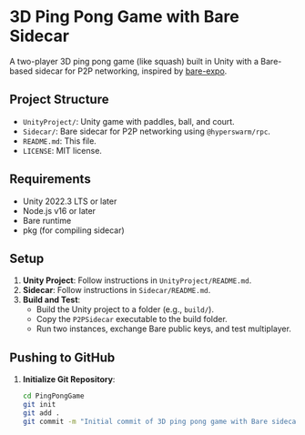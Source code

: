 # 3D Ping Pong Game with Bare Sidecar

A two-player 3D ping pong game (like squash) built in Unity with a Bare-based sidecar for P2P networking, inspired by [bare-expo](https://github.com/holepunchto/bare-expo).

## Project Structure
- `UnityProject/`: Unity game with paddles, ball, and court.
- `Sidecar/`: Bare sidecar for P2P networking using `@hyperswarm/rpc`.
- `README.md`: This file.
- `LICENSE`: MIT license.

## Requirements
- Unity 2022.3 LTS or later
- Node.js v16 or later
- Bare runtime[](https://github.com/holepunchto/bare)
- pkg (for compiling sidecar)

## Setup
1. **Unity Project**: Follow instructions in `UnityProject/README.md`.
2. **Sidecar**: Follow instructions in `Sidecar/README.md`.
3. **Build and Test**:
   - Build the Unity project to a folder (e.g., `build/`).
   - Copy the `P2PSidecar` executable to the build folder.
   - Run two instances, exchange Bare public keys, and test multiplayer.

## Pushing to GitHub
1. **Initialize Git Repository**:
   ```bash
   cd PingPongGame
   git init
   git add .
   git commit -m "Initial commit of 3D ping pong game with Bare sidecar"